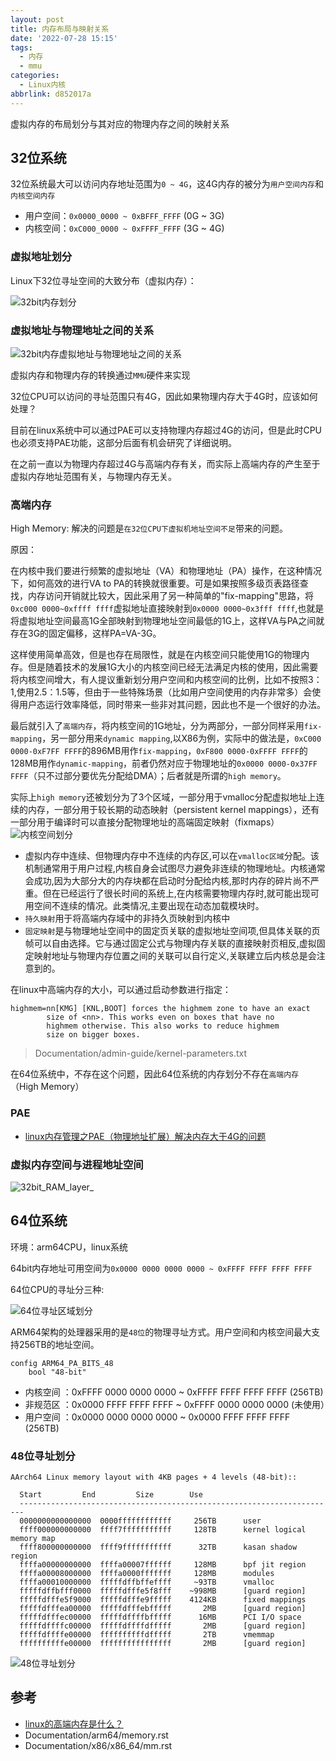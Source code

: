 ```yaml
---
layout: post
title: 内存布局与映射关系
date: '2022-07-28 15:15'
tags:
  - 内存
  - mmu
categories:
  - Linux内核
abbrlink: d852017a
---
```


虚拟内存的布局划分与其对应的物理内存之间的映射关系

<!--more-->

## 32位系统

32位系统最大可以访问内存地址范围为`0 ~ 4G`，这4G内存的被分为`用户空间内存`和`内核空间内存`

- 用户空间：`0x0000_0000 ~ 0xBFFF_FFFF` (0G ~ 3G)
- 内核空间：`0xC000_0000 ~ 0xFFFF_FFFF` (3G ~ 4G)

### 虚拟地址划分

Linux下32位寻址空间的大致分布（虚拟内存）：

![32bit内存划分](/images/2022/07/32bit内存划分.png)


### 虚拟地址与物理地址之间的关系

![32bit内存虚拟地址与物理地址之间的关系](/images/2022/07/32bit内存虚拟地址与物理地址之间的关系.png)

虚拟内存和物理内存的转换通过`MMU`硬件来实现

32位CPU可以访问的寻址范围只有4G，因此如果物理内存大于4G时，应该如何处理？

目前在linux系统中可以通过PAE可以支持物理内存超过4G的访问，但是此时CPU也必须支持PAE功能，这部分后面有机会研究了详细说明。

在之前一直以为物理内存超过4G与高端内存有关，而实际上高端内存的产生至于虚拟内存地址范围有关，与物理内存无关。

### 高端内存

High Memory: 解决的问题是`在32位CPU下虚拟机地址空间不足`带来的问题。

原因：

在内核中我们要进行频繁的虚拟地址（VA）和物理地址（PA）操作，在这种情况下，如何高效的进行VA to PA的转换就很重要。可是如果按照多级页表路径查找，内存访问开销就比较大，因此采用了另一种简单的"fix-mapping"思路，将`0xc000 0000~0xffff ffff`虚拟地址直接映射到`0x0000 0000~0x3fff ffff`,也就是将虚拟地址空间最高1G全部映射到物理地址空间最低的1G上，这样VA与PA之间就存在3G的固定偏移，这样PA=VA-3G。

这样使用简单高效，但是也存在局限性，就是在内核空间只能使用1G的物理内存。但是随着技术的发展1G大小的内核空间已经无法满足内核的使用，因此需要将内核空间增大，有人提议重新划分用户空间和内核空间的比例，比如不按照3：1,使用2.5：1.5等，但由于一些特殊场景（比如用户空间使用的内存非常多）会使得用户态运行效率降低，同时带来一些非对其问题，因此也不是一个很好的办法。

最后就引入了`高端内存`，将内核空间的1G地址，分为两部分，一部分同样采用`fix-mapping`，另一部分用来`dynamic mapping`,以X86为例，实际中的做法是，`0xC000 0000-0xF7FF FFFF`的896MB用作`fix-mapping`，`0xF800 0000-0xFFFF FFFF`的128MB用作`dynamic-mapping`，前者仍然对应于物理地址的`0x0000 0000-0x37FF FFFF`（只不过部分要优先分配给DMA）；后者就是所谓的`high memory`。

实际上`high memory`还被划分为了3个区域，一部分用于vmalloc分配虚拟地址上连续的内存，一部分用于较长期的动态映射（persistent kernel mappings），还有一部分用于编译时可以直接分配物理地址的高端固定映射（fixmaps）
![内核空间划分](/images/2022/07/内核空间划分.png)

- 虚拟内存中连续、但物理内存中不连续的内存区,可以在`vmalloc区域`分配。该机制通常用于用户过程,内核自身会试图尽力避免非连续的物理地址。内核通常会成功,因为大部分大的内存块都在启动时分配给内核,那时内存的碎片尚不严重。但在已经运行了很长时间的系统上,在内核需要物理内存时,就可能出现可用空间不连续的情况。此类情况,主要出现在动态加载模块时。
- `持久映射`用于将高端内存域中的非持久页映射到内核中
- `固定映射`是与物理地址空间中的固定页关联的虚拟地址空间项,但具体关联的页帧可以自由选择。它与通过固定公式与物理内存关联的直接映射页相反,虚拟固定映射地址与物理内存位置之间的关联可以自行定义,关联建立后内核总是会注意到的。


在linux中高端内存的大小，可以通过启动参数进行指定：

```
highmem=nn[KMG] [KNL,BOOT] forces the highmem zone to have an exact
        size of <nn>. This works even on boxes that have no
        highmem otherwise. This also works to reduce highmem
        size on bigger boxes.
```
> Documentation/admin-guide/kernel-parameters.txt


在64位系统中，不存在这个问题，因此64位系统的内存划分不存在`高端内存`（High Memory）

### PAE

- [linux内存管理之PAE（物理地址扩展）解决内存大于4G的问题](https://blog.csdn.net/jinking01/article/details/105834801)


### 虚拟内存空间与进程地址空间

![32bit_RAM_layer_](/images/2022/07/32bit_ram_layer.png)


## 64位系统

环境：arm64CPU，linux系统

64bit内存地址可用空间为`0x0000 0000 0000 0000 ~ 0xFFFF FFFF FFFF FFFF`

64位CPU的寻址分三种:

![64位寻址区域划分](/images/2022/07/64位寻址区域划分.png)

ARM64架构的处理器采用的是`48位`的物理寻址方式。用户空间和内核空间最大支持256TB的地址空间。
```
config ARM64_PA_BITS_48
    bool "48-bit"
```
- 内核空间 ：0xFFFF 0000 0000 0000 ~ 0xFFFF FFFF FFFF FFFF (256TB)
- 非规范区 ：0x0000 FFFF FFFF FFFF ~ 0xFFFF 0000 0000 0000 (未使用）
- 用户空间 ：0x0000 0000 0000 0000 ~ 0x0000 FFFF FFFF FFFF (256TB)


### 48位寻址划分

```
AArch64 Linux memory layout with 4KB pages + 4 levels (48-bit)::

  Start         End         Size        Use
  -----------------------------------------------------------------------
  0000000000000000  0000ffffffffffff     256TB      user
  ffff000000000000  ffff7fffffffffff     128TB      kernel logical memory map
  ffff800000000000  ffff9fffffffffff      32TB      kasan shadow region
  ffffa00000000000  ffffa00007ffffff     128MB      bpf jit region
  ffffa00008000000  ffffa0000fffffff     128MB      modules
  ffffa00010000000  fffffdffbffeffff     ~93TB      vmalloc
  fffffdffbfff0000  fffffdfffe5f8fff    ~998MB      [guard region]
  fffffdfffe5f9000  fffffdfffe9fffff    4124KB      fixed mappings
  fffffdfffea00000  fffffdfffebfffff       2MB      [guard region]
  fffffdfffec00000  fffffdffffbfffff      16MB      PCI I/O space
  fffffdffffc00000  fffffdffffdfffff       2MB      [guard region]
  fffffdffffe00000  ffffffffffdfffff       2TB      vmemmap
  ffffffffffe00000  ffffffffffffffff       2MB      [guard region]
```

![48位寻址划分](/images/2022/07/48位寻址划分.png)



## 参考

- [linux的高端内存是什么？](https://www.zhihu.com/question/280526042)
- Documentation/arm64/memory.rst
- Documentation/x86/x86_64/mm.rst
